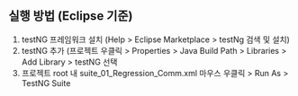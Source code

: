 ## 실행 방법 (Eclipse 기준)
1. testNG 프레임워크 설치 (Help > Eclipse Marketplace > testNg 검색 및 설치)
2. testNG 추가 (프로젝트 우클릭 > Properties > Java Build Path > Libraries > Add Library > testNG 선택
3. 프로젝트 root 내 suite_01_Regression_Comm.xml 마우스 우클릭 > Run As > TestNG Suite 
